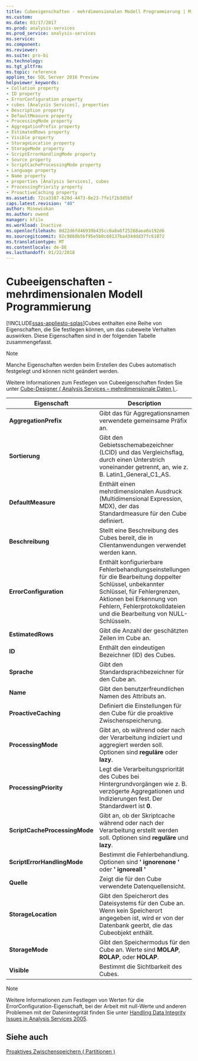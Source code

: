 ```yaml
---
title: Cubeeigenschaften - mehrdimensionalen Modell Programmierung | Microsoft Docs
ms.custom: 
ms.date: 03/17/2017
ms.prod: analysis-services
ms.prod_service: analysis-services
ms.service: 
ms.component: 
ms.reviewer: 
ms.suite: pro-bi
ms.technology: 
ms.tgt_pltfrm: 
ms.topic: reference
applies_to: SQL Server 2016 Preview
helpviewer_keywords:
- Collation property
- ID property
- ErrorConfiguration property
- cubes [Analysis Services], properties
- Description property
- DefaultMeasure property
- ProcessingMode property
- AggregationPrefix property
- EstimatedRows property
- Visible property
- StorageLocation property
- StorageMode property
- ScriptErrorHandlingMode property
- Source property
- ScriptCacheProcessingMode property
- Language property
- Name property
- properties [Analysis Services], cubes
- ProcessingPriority property
- ProactiveCaching property
ms.assetid: 72ca3387-620d-4473-8e23-7fe1f2b3d5bf
caps.latest.revision: "40"
author: Minewiskan
ms.author: owend
manager: kfile
ms.workload: Inactive
ms.openlocfilehash: 0d22d6fd46939b435cc0a8a6f25268aea0a192d6
ms.sourcegitcommit: 82c9868b5bf95e5b0c68137ba434ddd37fc61072
ms.translationtype: MT
ms.contentlocale: de-DE
ms.lasthandoff: 01/22/2018
---
```

# <a name="cube-properties---multidimensional-model-programming"></a>Cubeeigenschaften - mehrdimensionalen Modell Programmierung
[!INCLUDE[ssas-appliesto-sqlas](../../includes/ssas-appliesto-sqlas.md)]Cubes enthalten eine Reihe von Eigenschaften, die Sie festlegen können, um das cubeweite Verhalten auswirken. Diese Eigenschaften sind in der folgenden Tabelle zusammengefasst.  
  
> [!NOTE]  
>  Manche Eigenschaften werden beim Erstellen des Cubes automatisch festgelegt und können nicht geändert werden.  
  
 Weitere Informationen zum Festlegen von Cubeeigenschaften finden Sie unter [Cube-Designer &#40; Analysis Services – mehrdimensionale Daten &#41; ](http://msdn.microsoft.com/library/a6692467-da88-4312-8b03-d812f2ae5a96).  
  
|Eigenschaft|Description|  
|--------------|-----------------|  
|**AggregationPrefix**|Gibt das für Aggregationsnamen verwendete gemeinsame Präfix an.|  
|**Sortierung**|Gibt den Gebietsschemabezeichner (LCID) und das Vergleichsflag, durch einen Unterstrich voneinander getrennt, an, wie z. B. Latin1_General_C1_AS.|  
|**DefaultMeasure**|Enthält einen mehrdimensionalen Ausdruck (Multidimensional Expression, MDX), der das Standardmeasure für den Cube definiert.|  
|**Beschreibung**|Stellt eine Beschreibung des Cubes bereit, die in Clientanwendungen verwendet werden kann.|  
|**ErrorConfiguration**|Enthält konfigurierbare Fehlerbehandlungseinstellungen für die Bearbeitung doppelter Schlüssel, unbekannter Schlüssel, für Fehlergrenzen, Aktionen bei Erkennung von Fehlern, Fehlerprotokolldateien und die Bearbeitung von NULL-Schlüsseln.|  
|**EstimatedRows**|Gibt die Anzahl der geschätzten Zeilen im Cube an.|  
|**ID**|Enthält den eindeutigen Bezeichner (ID) des Cubes.|  
|**Sprache**|Gibt den Standardsprachbezeichner für den Cube an.|  
|**Name**|Gibt den benutzerfreundlichen Namen des Attributs an.|  
|**ProactiveCaching**|Definiert die Einstellungen für den Cube für die proaktive Zwischenspeicherung.|  
|**ProcessingMode**|Gibt an, ob während oder nach der Verarbeitung indiziert und aggregiert werden soll. Optionen sind **reguläre** oder **lazy**.|  
|**ProcessingPriority**|Legt die Verarbeitungspriorität des Cubes bei Hintergrundvorgängen wie z. B. verzögerte Aggregationen und Indizierungen fest. Der Standardwert ist **0**.|  
|**ScriptCacheProcessingMode**|Gibt an, ob der Skriptcache während oder nach der Verarbeitung erstellt werden soll. Optionen sind **reguläre** und **lazy**.|  
|**ScriptErrorHandlingMode**|Bestimmt die Fehlerbehandlung. Optionen sind **' ignorenone '** oder **' ignoreall '**|  
|**Quelle**|Zeigt die für den Cube verwendete Datenquellensicht.|  
|**StorageLocation**|Gibt den Speicherort des Dateisystems für den Cube an. Wenn kein Speicherort angegeben ist, wird er von der Datenbank geerbt, die das Cubeobjekt enthält.|  
|**StorageMode**|Gibt den Speichermodus für den Cube an. Werte sind **MOLAP**, **ROLAP**, oder **HOLAP**.|  
|**Visible**|Bestimmt die Sichtbarkeit des Cubes.|  
  
> [!NOTE]  
>  Weitere Informationen zum Festlegen von Werten für die ErrorConfiguration-Eigenschaft, bei der Arbeit mit null-Werte und anderen Problemen mit der Datenintegrität finden Sie unter [Handling Data Integrity Issues in Analysis Services 2005](http://go.microsoft.com/fwlink/?LinkId=81891).  
  
## <a name="see-also"></a>Siehe auch  
 [Proaktives Zwischenspeichern &#40; Partitionen &#41;](../../analysis-services/multidimensional-models-olap-logical-cube-objects/partitions-proactive-caching.md)  
  
  
